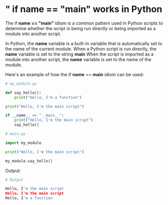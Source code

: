 # " if __name__ == "__main__" works in Python

The if **__name__ == "__main__"** idiom is a common pattern used in Python scripts to determine whether the script is being run directly or being imported as a module into another script.

In Python, the __name__ variable is a built-in variable that is automatically set to the name of the current module. When a Python script is run directly, the __name__ variable is set to the string __main__ When the script is imported as a module into another script, the __name__ variable is set to the name of the module.

Here's an example of how the if __name__ == __main__ idiom can be used:

```python
# my_module.py

def say_hello():
    print("Hello, I'm a function")

print("Hello, I'm the main script")

if __name__ == "__main__":
    print("Hello, I'm the main script")
    say_hello()
```

```python
# main.py

import my_module

print("Hello, I'm the main script")

my_module.say_hello()
```

Output:

```python
# Output

Hello, I'm the main script
Hello, I'm the main script
Hello, I'm a function
```